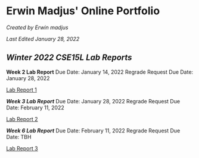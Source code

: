 # **Erwin Madjus' Online Portfolio**

*Created by Erwin madjus*

*Last Edited January 28, 2022*


## *Winter 2022 CSE15L Lab Reports*



**Week 2 Lab Report**
Due Date: January 14, 2022
Regrade Request Due Date: January 28, 2022

[Lab Report 1](LabReport1.md)

***Week 3 Lab Report***
Due Date: January 28, 2022
Regrade Request Due Date: February 11, 2022

[Lab Report 2](LabReport2.md)


***Week 6 Lab Report***
Due Date: February 11, 2022
Regrade Request Due Date: TBH

[Lab Report 3](lab-report-3-week-6)
